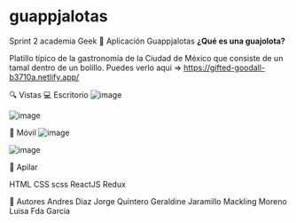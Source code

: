 # guappjalotas
Sprint 2 academia Geek
💎 Aplicación Guappjalotas 
**¿Qué es una guajolota?**

Platillo típico de la gastronomía de la Ciudad de México que consiste de un tamal dentro de un bolillo.
Puedes verlo aqui => https://gifted-goodall-b3710a.netlify.app/

🔍 Vistas
💻 Escritorio
![image](https://user-images.githubusercontent.com/24297887/125392721-4d6e9d00-e36c-11eb-9cfa-5f7c3ac7022a.png)

![image](https://user-images.githubusercontent.com/24297887/125392103-34b1b780-e36b-11eb-8da8-a8f24091939f.png)



📱 Móvil
![image](https://user-images.githubusercontent.com/24297887/125392304-88bc9c00-e36b-11eb-8f8b-c0b50dbc4851.png)

![image](https://user-images.githubusercontent.com/24297887/125392432-c7eaed00-e36b-11eb-8dc1-8f06fe2ccb71.png)

📌 Apilar

HTML
CSS
scss
ReactJS
Redux

🌟 Autores
Andres Diaz 
Jorge Quintero 
Geraldine Jaramillo
Mackling Moreno 
Luisa Fda Garcia
